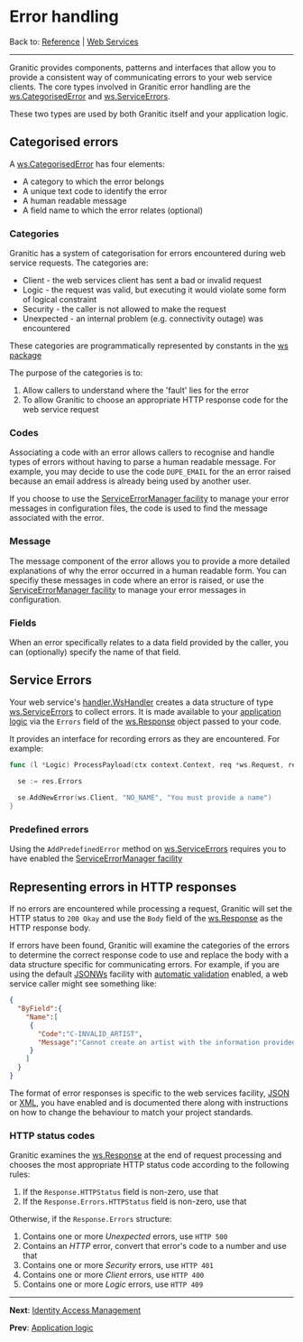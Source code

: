 # Error handling

Back to: [Reference](README.md) | [Web Services](ws-index.md)

---

Granitic provides components, patterns and interfaces that allow you to provide a consistent way of communicating errors
to your web service clients. The core types involved in Granitic error handling are the 
[ws.CategorisedError](https://godoc.org/github.com/graniticio/granitic/ws#CategorisedError) and 
[ws.ServiceErrors](https://godoc.org/github.com/graniticio/granitic/ws#ServiceErrors).

These two types are used by both Granitic itself and your application logic.

## Categorised errors

A [ws.CategorisedError](https://godoc.org/github.com/graniticio/granitic/ws#CategorisedError) has four elements:

  * A category to which the error belongs
  * A unique text code to identify the error
  * A human readable message
  * A field name to which the error relates (optional)
  
### Categories

Granitic has a system of categorisation for errors encountered during web service requests. The categories are:

  * Client - the web services client has sent a bad or invalid request
  * Logic - the request was valid, but executing it would violate some form of logical constraint
  * Security - the caller is not allowed to make the request
  * Unexpected - an internal problem (e.g. connectivity outage) was encountered
  
These categories are programmatically represented by constants in the [ws package](https://godoc.org/github.com/graniticio/granitic/ws)

The purpose of the categories is to:

 1. Allow callers to understand where the 'fault' lies for the error
 1. To allow Granitic to choose an appropriate HTTP response code for the web service request
 
### Codes

Associating a code with an error allows callers to recognise and handle types of errors without having to parse a human readable
message. For example, you may decide to use the code `DUPE_EMAIL` for the an error raised because an email address is already
being used by another user.

If you choose to use the [ServiceErrorManager facility](fac-service-errors.md) to manage your error messages in configuration
files, the code is used to find the message associated with the error.

### Message

The message component of the error allows you to provide a more detailed explanations of why the error occurred in a 
human readable form. You can specifiy these messages in code where an error is raised, or use the  
[ServiceErrorManager facility](fac-service-errors.md) to manage your error messages in configuration.

### Fields

When an error specifically relates to a data field provided by the caller, you can (optionally) specify the name of that
field.

## Service Errors

Your web service's [handler.WsHandler](https://godoc.org/github.com/graniticio/granitic/ws/handler#WsHandler) creates
a data structure of type [ws.ServiceErrors](https://godoc.org/github.com/graniticio/granitic/ws#ServiceErrors) to collect
errors. It is made available to your [application logic](ws-logic.md) via the `Errors` field of the 
[ws.Response](https://godoc.org/github.com/graniticio/granitic/ws#Response) object passed to your code.

It provides an interface for recording errors as they are encountered. For example:

```go
func (l *Logic) ProcessPayload(ctx context.Context, req *ws.Request, res *ws.Response, t *SomeTarget) {

  se := res.Errors
	
  se.AddNewError(ws.Client, "NO_NAME", "You must provide a name")
}
```

### Predefined errors

Using the `AddPredefinedError` method on [ws.ServiceErrors](https://godoc.org/github.com/graniticio/granitic/ws#ServiceErrors)
requires you to have enabled the  [ServiceErrorManager facility](fac-service-errors.md)

## Representing errors in HTTP responses

If no errors are encountered while processing a request, Granitic will set the HTTP status to `200 Okay` and 
use the `Body` field of the [ws.Response](https://godoc.org/github.com/graniticio/granitic/ws#Response) as the HTTP
response body.

If errors have been found, Granitic will examine the categories of the errors to determine the correct response code to
use and replace the body with a data structure specific for communicating errors. For example, if you are using the 
default [JSONWs](fac-json-ws.md) facility with [automatic validation](vld-index.md) enabled, a web service caller might
see something like:

```json
{
  "ByField":{
    "Name":[
     {
       "Code":"C-INVALID_ARTIST",
       "Message":"Cannot create an artist with the information provided."
     }
    ]
  }
}
``` 

The format of error responses is specific to the web services facility, [JSON](fac-json-ws.md) or [XML](fac-xml-ws.md),
you have enabled and is documented there along with instructions on how to change the behaviour to match your project
standards.

### HTTP status codes

Granitic examines the [ws.Response](https://godoc.org/github.com/graniticio/granitic/ws#Response) at the end 
of request processing and chooses the most appropriate HTTP status code according to the  following rules:

  1. If the `Response.HTTPStatus` field is non-zero, use that
  1. If the `Response.Errors.HTTPStatus` field is non-zero, use that
  
Otherwise, if the `Response.Errors` structure:
    
  1. Contains one or more _Unexpected_ errors, use `HTTP 500`
  1. Contains an _HTTP_ error, convert that error's code to a number and use that
  1. Contains one or more _Security_ errors, use `HTTP 401`
  1. Contains one or more _Client_ errors, use `HTTP 400`
  1. Contains one or more _Logic_ errors, use `HTTP 409`


---
**Next**: [Identity Access Management](ws-iam.md)

**Prev**: [Application logic](ws-logic.md)